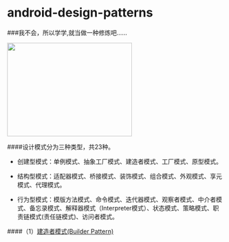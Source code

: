 android-design-patterns
==========================

###我不会，所以学学,就当做一种修炼吧......

 <img src="http://imgsrc.baidu.com/forum/w%3D580/sign=32b510bbb13533faf5b6932698d2fdca/ee58e1fe9925bc31770d982d5edf8db1ca137064.jpg" width="290" height="217" />

####设计模式分为三种类型，共23种。

* 创建型模式：单例模式、抽象工厂模式、建造者模式、工厂模式、原型模式。

* 结构型模式：适配器模式、桥接模式、装饰模式、组合模式、外观模式、享元模式、代理模式。

* 行为型模式：模版方法模式、命令模式、迭代器模式、观察者模式、中介者模式、备忘录模式、解释器模式（Interpreter模式）、状态模式、策略模式、职责链模式(责任链模式)、访问者模式。

####（1）[建造者模式(Builder Pattern)](https://github.com/android-cjj/android-design-patterns/blob/master/%E5%BB%BA%E9%80%A0%E8%80%85%E6%A8%A1%E5%BC%8F(Builder%20Pattern)/Builder_Pattern.md)



